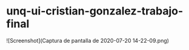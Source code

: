 # unq-ui-cristian-gonzalez-trabajo-final


![Screenshot](Captura de pantalla de 2020-07-20 14-22-09.png)

